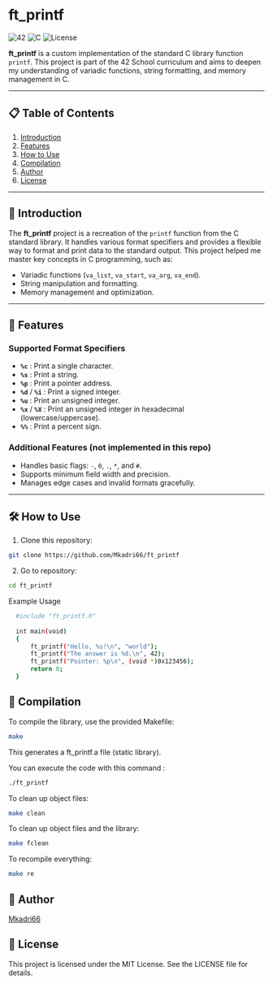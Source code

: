 # ft_printf

![42](https://img.shields.io/badge/42-School-blue)
![C](https://img.shields.io/badge/Language-C-green)
![License](https://img.shields.io/badge/License-MIT-yellow)

**ft_printf** is a custom implementation of the standard C library function `printf`. This project is part of the 42 School curriculum and aims to deepen my understanding of variadic functions, string formatting, and memory management in C.

---

## 📋 Table of Contents

1. [Introduction](#-introduction)
2. [Features](#-features)
3. [How to Use](#-how-to-use)
4. [Compilation](#-compilation)
5. [Author](#-author)
6. [License](#-license)

---

## 🌟 Introduction

The **ft_printf** project is a recreation of the `printf` function from the C standard library. It handles various format specifiers and provides a flexible way to format and print data to the standard output. This project helped me master key concepts in C programming, such as:

- Variadic functions (`va_list`, `va_start`, `va_arg`, `va_end`).
- String manipulation and formatting.
- Memory management and optimization.

---

## 📜 Features

### Supported Format Specifiers

- **`%c`** : Print a single character.
- **`%s`** : Print a string.
- **`%p`** : Print a pointer address.
- **`%d`** / **`%i`** : Print a signed integer.
- **`%u`** : Print an unsigned integer.
- **`%x`** / **`%X`** : Print an unsigned integer in hexadecimal (lowercase/uppercase).
- **`%%`** : Print a percent sign.

### Additional Features (not implemented in this repo)

- Handles basic flags: `-`, `0`, `.`, `*`, and `#`.
- Supports minimum field width and precision.
- Manages edge cases and invalid formats gracefully.

---

## 🛠 How to Use

1. Clone this repository:
 ```bash
 git clone https://github.com/Mkadri66/ft_printf
```

2. Go to repository:
```bash
cd ft_printf
```
Example Usage
```bash
  #include "ft_printf.h"
 
  int main(void)
  {
      ft_printf("Hello, %s!\n", "world");
      ft_printf("The answer is %d.\n", 42);
      ft_printf("Pointer: %p\n", (void *)0x123456);
      return 0;
  }
```

## 🔧 Compilation 

To compile the library, use the provided Makefile:
  ```bash
  make
  ```
    
This generates a ft_printf.a file (static library).

You can execute the code with this command : 
  ```bash
  ./ft_printf
  ```

To clean up object files:
   ```bash
   make clean
   ```

To clean up object files and the library:
   ```bash
   make fclean
   ```
    
To recompile everything:
   ```bash
   make re
   ```

## 👤 Author
 [Mkadri66](https://github.com/Mkadri66)

## 📄 License
This project is licensed under the MIT License. See the LICENSE file for details.
     
